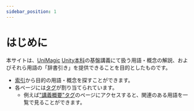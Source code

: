 ```yaml
---
sidebar_position: 1
---
```


# はじめに

本サイトは、[UniMagic](./索引/STU/UniMagic) [Unity本科](./索引/STU/Unity本科)の基盤講義にて扱う用語・概念の解説、およびそれら用語の「辞書引き」を提供できることを目的としたものです。

- [索引](/docs/category/索引)から目的の用語・概念を探すことができます。
- 各ページには[タグ](./索引/た行/タグ)が割り当てられています。
  - 例えば["講義概要"タグ](/docs/tags/講義概要)のページにアクセスすると、関連のある用語を一覧で見ることができます。